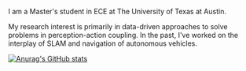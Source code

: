 I am a Master's student in ECE at The University of Texas at Austin. 

My research interest is primarily in data-driven approaches to solve problems in perception-action coupling. In the past, I've worked on the interplay of SLAM and navigation of autonomous vehicles. 

[![Anurag's GitHub stats](https://github-readme-stats.vercel.app/api?username=ss26&count_private=true&show_icons=true&theme=tokyonight)](https://github.com/anuraghazra/github-readme-stats)
